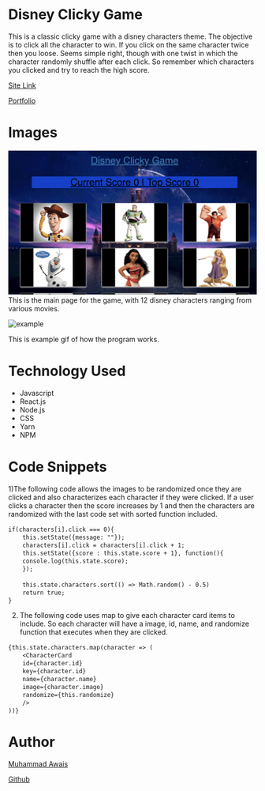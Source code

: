 # Disney Clicky Game

This is a classic clicky game with a disney characters theme. The objective is to click all the character to win. If you click on the same character twice then you loose. Seems simple right, though with one twist in which the character randomly shuffle after each click. So remember which characters you clicked and try to reach the high score. 

[Site Link](https://disney-clickygame.herokuapp.com/)

[Portfolio](https://mawais54013.github.io/New-Portfolio/)

# Images
![website](Screen1.png)
This is the main page for the game, with 12 disney characters ranging from various movies. 

![example](Screen2.gif)

This is example gif of how the program works.
# Technology Used
- Javascript
- React.js
- Node.js
- CSS
- Yarn
- NPM

# Code Snippets 
1)The following code allows the images to be randomized once they are clicked and also characterizes each character if they were clicked. If a user clicks a character then the score increases by 1 and then the characters are randomized with the last code set with sorted function included. 

```
if(characters[i].click === 0){
    this.setState({message: ""});
    characters[i].click = characters[i].click + 1;
    this.setState({score : this.state.score + 1}, function(){
    console.log(this.state.score);
    });

    this.state.characters.sort(() => Math.random() - 0.5)
    return true; 
} 
```

2) The following code uses map to give each character card items to include. So each character will have a image, id, name, and randomize function that executes when they are clicked. 

```
{this.state.characters.map(character => (
    <CharacterCard
    id={character.id}
    key={character.id}
    name={character.name}
    image={character.image}
    randomize={this.randomize}
    />
))}
```

# Author 
[Muhammad Awais](https://mawais54013.github.io/New-Portfolio/)

[Github](https://github.com/mawais54013)

